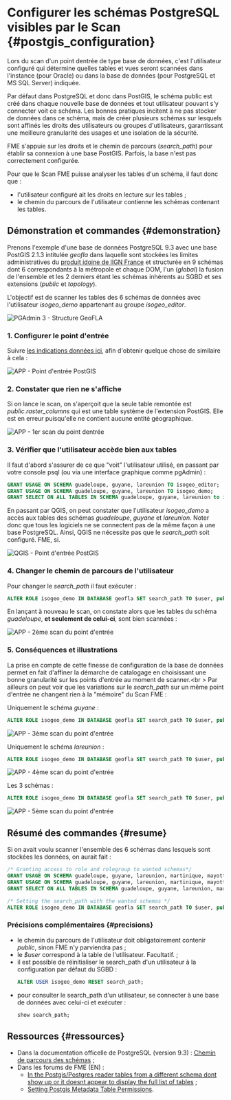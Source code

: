 # Configurer les schémas PostgreSQL visibles par le Scan {#postgis_configuration}

Lors du scan d'un point dentrée de type base de données, c'est l'utilisateur configuré qui détermine quelles tables et vues seront scannées dans l'instance (pour Oracle) ou dans la base de données (pour PostgreSQL et MS SQL Server) indiquée.

Par défaut dans PostgreSQL et donc dans PostGIS, le schéma public est créé dans chaque nouvelle base de données et tout utilisateur pouvant s'y connecter voit ce schéma. Les bonnes pratiques incitent à ne pas stocker de données dans ce schéma, mais de créer plusieurs schémas sur lesquels sont affinés les droits des utilisateurs ou groupes d'utilisateurs, garantissant une meilleure granularité des usages et une isolation de la sécurité.

FME s'appuie sur les droits et le chemin de parcours (*search_path*) pour établir sa connexion à une base PostGIS. Parfois, la base n'est pas correctement configurée.

Pour que le Scan FME puisse analyser les tables d'un schéma, il faut donc que :
* l'utilisateur configuré ait les droits en lecture sur les tables ;
* le chemin du parcours de l'utilisateur contienne les schémas contenant les tables.

## Démonstration et commandes {#demonstration}

Prenons l'exemple d'une base de données PostgreSQL 9.3 avec une base PostGIS 2.1.3 intitulée *geofla* dans laquelle sont stockées les limites administratives du [produit idoine de lIGN France](http://professionnels.ign.fr/geofla) et structurée en 9 schémas dont 6 correspondants à la métropole et chaque DOM, l'un (*global*) la fusion de l'ensemble et les 2 derniers étant les schémas inhérents au SGBD et ses extensions (*public* et *topology*).

L'objectif est de scanner les tables des 6 schémas de données avec l'utilisateur *isogeo_demo* appartenant au groupe *isogeo_editor*.

![PGAdmin 3 - Structure GeoFLA](/assets/annex_scanPostGIS_db_geofla.png "Structure de la base de données GeoFLA dans PgAdmin")

### 1. Configurer le point d'entrée 

Suivre [les indications données ici](/usage/databases.md), afin d'obtenir quelque chose de similaire à cela :

![APP - Point d'entrée PostGIS](/assets/annex_scanPostGIS_entryPoint_geofla.png)

### 2. Constater que rien ne s'affiche

Si on lance le scan, on s'aperçoit que la seule table remontée est *public.raster_columns* qui est une table système de l'extension PostGIS. Elle est en erreur puisqu'elle ne contient aucune entité géographique.

![APP - 1er scan du point dentrée](/assets/annex_scanPostGIS_scan0.png)

### 3. Vérifier que l'utilisateur accède bien aux tables

Il faut d'abord s'assurer de ce que "voit" l'utilisateur utilisé, en passant par votre console psql (ou via une interface graphique comme pgAdmin) :
```sql
GRANT USAGE ON SCHEMA guadeloupe, guyane, lareunion TO isogeo_editor;
GRANT USAGE ON SCHEMA guadeloupe, guyane, lareunion TO isogeo_demo;
GRANT SELECT ON ALL TABLES IN SCHEMA guadeloupe, guyane, lareunion to isogeo_demo;
```
En passant par QGIS, on peut constater que l'utilisateur *isogeo_demo* a accès aux tables des schémas *guadeloupe*, *guyane* et *lareunion*. Noter donc que tous les logiciels ne se connectent pas de la même façon à une base PostgreSQL. Ainsi, QGIS ne nécessite pas que le *search_path* soit configuré. FME, si.

![QGIS - Point d'entrée PostGIS](/assets/annex_scanPostGIS_grant_user_ok_qgis.png)

### 4. Changer le chemin de parcours de l'utilisateur

Pour changer le *search_path* il faut exécuter :
```sql
ALTER ROLE isogeo_demo IN DATABASE geofla SET search_path TO $user, public, guadeloupe;
```
En lançant à nouveau le scan, on constate alors que les tables du schéma *guadeloupe*, **et seulement de celui-ci**, sont bien scannées :

![APP - 2ème scan du point d'entrée](/assets/annex_scanPostGIS_scan1_guadeloupe.png)

### 5. Conséquences et illustrations

La prise en compte de cette finesse de configuration de la base de données permet en fait d'affiner la démarche de catalogage en choisissant une bonne granularité sur les points d'entrée au moment de scanner.<br \>
Par ailleurs on peut voir que les variations sur le *search_path*  sur un même point d'entrée ne changent rien à la "mémoire" du Scan FME :

Uniquement le schéma *guyane* :
```sql
ALTER ROLE isogeo_demo IN DATABASE geofla SET search_path TO $user, public, guyane;
```

![APP - 3ème scan du point d'entrée](/assets/annex_scanPostGIS_scan2_guyane.png)

Uniquement le schéma *lareunion* :
```sql
ALTER ROLE isogeo_demo IN DATABASE geofla SET search_path TO $user, public, lareunion;
```

![APP - 4ème scan du point d'entrée](/assets/annex_scanPostGIS_scan3_lareunion.png)

Les 3 schémas :
```sql
ALTER ROLE isogeo_demo IN DATABASE geofla SET search_path TO $user, public, guadeloupe, guyane, lareunion;
```

![APP - 5ème scan du point d'entrée](/assets/annex_scanPostGIS_scan4_all.png)

## Résumé des commandes {#resume}

Si on avait voulu scanner l'ensemble des 6 schémas dans lesquels sont stockées les données, on aurait fait :

```sql
/* Granting access to role and rolegroup to wanted schemas*/
GRANT USAGE ON SCHEMA guadeloupe, guyane, lareunion, martinique, mayotte, metropole TO isogeo_editor;
GRANT USAGE ON SCHEMA guadeloupe, guyane, lareunion, martinique, mayotte, metropole TO isogeo_demo;
GRANT SELECT ON ALL TABLES IN SCHEMA guadeloupe, guyane, lareunion, martinique, mayotte, metropole to isogeo_demo;

/* Setting the search_path with the wanted schemas */
ALTER ROLE isogeo_demo IN DATABASE geofla SET search_path TO $user, public, guadeloupe, guyane, lareunion, martinique, mayotte, metropole;
```

### Précisions complémentaires {#precisions}

* le chemin du parcours de l'utilisateur doit obligatoirement contenir *public*, sinon FME n'y parviendra pas ;
* le *$user* correspond à la table de l'utilisateur. Facultatif. ;
* il est possible de réinitialiser le search_path d'un utilisateur à la configuration par défaut du SGBD :
    ```sql
    ALTER USER isogeo_demo RESET search_path;
    ```
* pour consulter le search_path d'un utilisateur, se connecter à une base de données avec celui-ci et exécuter :
    ```sql
    show search_path;
    ```

## Ressources {#ressources}

* Dans la documentation officelle de PostgreSQL (version 9.3) : [Chemin de parcours des schémas](http://docs.postgresql.fr/9.3/ddl-schemas.html#ddl-schemas-path) ;
* Dans les forums de FME (EN) :
    * [In the Postgis/Postgres reader tables from a different schema dont show up or it doesnt appear to display the full list of tables](https://knowledge.safe.com/articles/480/in-the-postgispostgres-reader-tables-from-a-differ.html) ;
    * [Setting Postgis Metadata Table Permissions](https://knowledge.safe.com/articles/420/setting-postgis-metadata-table-permissions.html).
